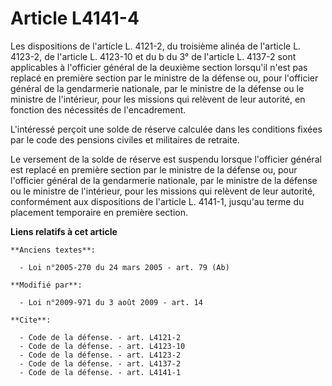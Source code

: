 # Article L4141-4

Les dispositions de l'article L. 4121-2, du troisième alinéa de l'article L. 4123-2, de l'article L. 4123-10 et du b du 3° de
l'article L. 4137-2 sont applicables à l'officier général de la deuxième section lorsqu'il n'est pas replacé en première
section par le   ministre de la défense ou, pour l'officier général de la gendarmerie nationale, par le ministre de la
défense ou le ministre de l'intérieur, pour les missions qui relèvent de leur autorité, en fonction des nécessités de
l'encadrement.

L'intéressé perçoit une solde de réserve calculée dans les conditions fixées par le code des pensions civiles et militaires
de retraite. 

Le versement de la solde de réserve est suspendu lorsque l'officier général est replacé en première section par le   ministre
de la défense ou, pour l'officier général de la gendarmerie nationale, par le ministre de la défense ou le ministre de
l'intérieur, pour les missions qui relèvent de leur autorité, conformément aux dispositions de l'article L. 4141-1, jusqu'au
terme du placement temporaire en première section.

**Liens relatifs à cet article**

	**Anciens textes**:

	  - Loi n°2005-270 du 24 mars 2005 - art. 79 (Ab)

	**Modifié par**:

	  - Loi n°2009-971 du 3 août 2009 - art. 14

	**Cite**:

	  - Code de la défense. - art. L4121-2
	  - Code de la défense. - art. L4123-10
	  - Code de la défense. - art. L4123-2
	  - Code de la défense. - art. L4137-2
	  - Code de la défense. - art. L4141-1
